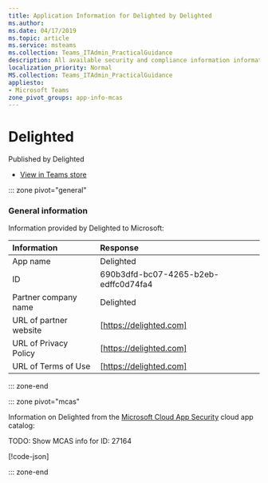 ```yaml
---
title: Application Information for Delighted by Delighted
ms.author: 
ms.date: 04/17/2019
ms.topic: article
ms.service: msteams
ms.collection: Teams_ITAdmin_PracticalGuidance
description: All available security and compliance information information for Delighted, its data handling policies, its Microsoft Cloud App Security app catalog information, and security/compliance information in the CSA STAR registry.
localization_priority: Normal
MS.collection: Teams_ITAdmin_PracticalGuidance
appliesto:
- Microsoft Teams
zone_pivot_groups: app-info-mcas
---
```

# Delighted

Published by Delighted
* <a href="https://teams.microsoft.com/l/app/690b3dfd-bc07-4265-b2eb-edffc0d74fa4" target="_blank">View in Teams store</a>

::: zone pivot="general"

### General information

Information provided by Delighted to Microsoft:

| **Information** | **Response** |
|:----------------|:-------------|
| App name | Delighted |
| ID | 690b3dfd-bc07-4265-b2eb-edffc0d74fa4 |
| Partner company name | Delighted |
| URL of partner website | [https://delighted.com] |
| URL of Privacy Policy | [https://delighted.com] |
| URL of Terms of Use | [https://delighted.com] |

::: zone-end


::: zone pivot="mcas"

Information on Delighted from the [Microsoft Cloud App Security](https://www.microsoft.com/en-us/enterprise-mobility-security/cloud-app-security) cloud app catalog:

TODO: Show MCAS info for ID: 27164

[!code-json[](./json/27164.json)]

::: zone-end

